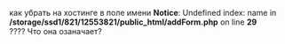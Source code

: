 как убрать на хостинге в поле имени <b>Notice</b>:  Undefined index: name in <b>/storage/ssd1/821/12553821/public_html/addForm.php</b> on line <b>29</b><br />???? Что она озаначает?